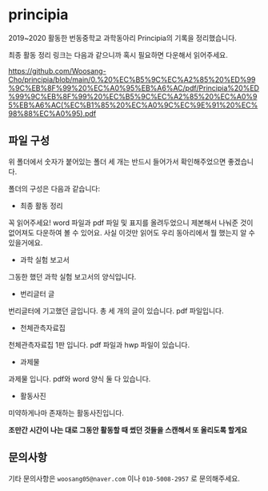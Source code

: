 # principia
2019~2020 활동한 번동중학교 과학동아리 Principia의 기록을 정리했습니다.

최종 활동 정리 링크는 다음과 같으니까 혹시 필요하면 다운해서 읽어주세요. 

https://github.com/Woosang-Cho/principia/blob/main/0.%20%EC%B5%9C%EC%A2%85%20%ED%99%9C%EB%8F%99%20%EC%A0%95%EB%A6%AC/pdf/Principia%20%ED%99%9C%EB%8F%99%20%EC%B5%9C%EC%A2%85%20%EC%A0%95%EB%A6%AC(%EC%B1%85%20%EC%A0%9C%EC%9E%91%20%EC%98%88%EC%A0%95).pdf  

## 파일 구성
위 폴더에서 숫자가 붙어있는 폴더 세 개는 반드시 들어가서 확인해주었으면 좋겠습니다.

폴더의 구성은 다음과 같습니다:

- 최종 활동 정리

꼭 읽어주세요! word 파일과 pdf 파일 및 표지를 올려두었으니 제본해서 나눠준 것이 없어져도 다운하여 볼 수 있어요.
사실 이것만 읽어도 우리 동아리에서 뭘 했는지 알 수 있을거에요. 

- 과학 실험 보고서

그동한 했던 과학 실험 보고서의 양식입니다. 

- 번리글터 글

번리글터에 기고했던 글입니다. 총 세 개의 글이 있습니다. pdf 파일입니다. 

- 천체관측자료집

천체관측자료집 1판 입니다. pdf 파일과 hwp 파일이 있습니다. 

- 과제물

과제물 입니다. pdf와 word 양식 둘 다 있습니다. 

- 활동사진

미약하게나마 존재하는 활동사진입니다. 

**조만간 시간이 나는 대로 그동안 활동할 때 썼던 것들을 스캔해서 또 올리도록 할게요**

## 문의사항
기타 문의사항은 `woosang05@naver.com` 이나 `010-5008-2957` 로 문의해주세요.
